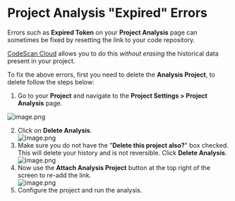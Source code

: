 # Project Analysis "Expired" Errors

Errors such as **Expired Token** on your **Project Analysis** page can sometimes be fixed by resetting the link to your code repository.

[CodeScan Cloud](https://www.codescan.io/products/cloud/) allows you to do this _without erasing_ the historical data present in your project.

To fix the above errors, first you need to delete the **Analysis Project**, to delete follow the steps below:

1. Go to your **Project** and navigate to the **Project Settings > Project Analysis** page.

![image.png](https://cdn.document360.io/8711f4e7-c040-4616-aac9-d947f87e4619/Images/Documentation/image-V3G4P9UT.png)

2. Click on **Delete Analysis**.\
   ![image.png](https://cdn.document360.io/8711f4e7-c040-4616-aac9-d947f87e4619/Images/Documentation/image-FNGP6Y3Z.png)
3. Make sure you do not have the "**Delete this project also?**" box checked. This will delete your history and is not reversible. Click **Delete Analysis**.\
   ![image.png](https://cdn.document360.io/8711f4e7-c040-4616-aac9-d947f87e4619/Images/Documentation/image-VK18FTHJ.png)
4. Now use the **Attach Analysis Project** button at the top right of the screen to re-add the link.\
   ![image.png](https://cdn.document360.io/8711f4e7-c040-4616-aac9-d947f87e4619/Images/Documentation/image-A8TQH1XW.png)
5. Configure the project and run the analysis.
